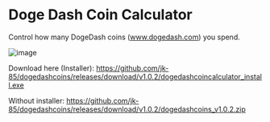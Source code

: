 # Doge Dash Coin Calculator
Control how many DogeDash coins (www.dogedash.com) you spend.

![image](https://user-images.githubusercontent.com/13134932/169420953-6c30167e-4d7e-4065-adb3-bb0916bb4e9f.png)

Download here (Installer): https://github.com/jk-85/dogedashcoins/releases/download/v1.0.2/dogedashcoincalculator_install.exe

Without installer: https://github.com/jk-85/dogedashcoins/releases/download/v1.0.2/dogedashcoins_v1.0.2.zip
